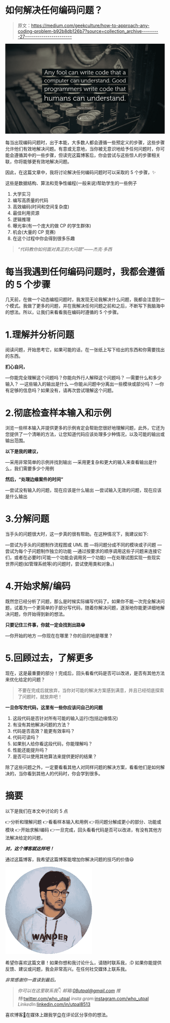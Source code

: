 # 如何解决任何编码问题？

> 原文：<https://medium.com/geekculture/how-to-approach-any-coding-problem-b92b8db126b7?source=collection_archive---------27----------------------->

![](img/52c493e5512fe446dd817099b47394a5.png)

每当出现编码问题时，出于本能，大多数人都会遵循一些预定义的步骤，这些步骤允许他们有效地解决问题。有意或无意地，当你被无意识地给予任何问题时，你可能会遵循其中的一些步骤，但读完这篇博客后，你会尝试与这些惊人的步骤相关联，你将能够更有效地解决问题。

因此，在这篇文章中，我将讨论解决任何编码问题时可以采取的 5 个步骤，✨

这些是数据结构、算法和竞争性编程(一般来说)帮助学生的一些例子

1.  大学实习
2.  编写高质量的代码
3.  高效编码(时间和空间复杂度)
4.  最佳利用资源
5.  逻辑推理
6.  曝光率(有一个庞大的做 CP 的学生群体)
7.  机会(大量的 CP 竞赛)
8.  在这个过程中你会得到很多乐趣

> *“代码教你如何面对真正的大问题”——杰克·多西*

# 每当我遇到任何编码问题时，我都会遵循的 5 个步骤

几天前，在做一个动态编程问题时，我发现无论我解决什么问题，我都会注意到一个模式。我做了更多的问题，并在我解决任何问题之前和之后，不断写下我脑海中的想法。所以，让我们来看看我在编码时遵循的 5 个步骤。

# 1.理解并分析问题

阅读问题，开始思考它，如果可能的话，在一张纸上写下给出的东西和你需要找出的东西。

**扪心自问，**

—你能完全理解这个问题吗？你能向外行人解释这个问题吗？
—需要什么和多少输入？
—这些输入的输出是什么
—你能从问题中分离出一些模块或部分吗？
—你有足够的信息吗？如果没有，请再次尝试理解这个问题。

# 2.彻底检查样本输入和示例

浏览一些样本输入并提供更多的示例肯定会帮助您很好地理解问题，此外，它还为您提供了一个清晰的方法，让您知道代码应该处理多少种情况，以及可能的输出或输出范围。

**以下是我的建议，**

—采用非常简单的示例并找到输出
—采用更复杂和更大的输入来查看输出是什么，我们需要多少个用例

**然后，“处理边缘案件的时间”**

—尝试没有输入的问题，现在应该是什么输出
—尝试输入无效的问题，现在应该是什么输出

# 3.分解问题

当手头的问题很大时，这一步真的很有帮助。在这种情况下，我建议如下:

—尝试为手头的问题制作流程图或 UML 图
—将问题分成不同的模块或子问题
—尝试为每个子问题制作独立的功能
—通过按要求的顺序调用这些子问题来连接它们，或者在必要时(可能一个功能会调用另一个功能)
—在处理试图实现一些现实世界问题(如管理系统等)的问题时，尝试使用类和对象。)

# 4.开始求解/编码

既然您已经分析了问题，那么是时候实际编写代码了。如果你不能一次完全解决问题，试着为一个更简单的子部分写代码，随着你解决问题，逐渐地你能更详细地解决问题，你开始得到新的想法。

**只要记住三件事，你就一定会找到出路😁**

—你开始的地方
—你现在在哪里？你的目的地是哪里？

# 5.回顾过去，了解更多

现在，这是最重要的部分！完成后，回头看看代码是否可以改进，是否有其他方法来优化给定的问题？

> 不要在完成后就放弃，当你对可能的解决方案感到满意，并且已经彻底探索了问题时，就放弃吧！

**一旦你写完代码，这里有一些你应该问自己的问题**

1.  这段代码是否针对所有可能的输入运行(包括边缘情况)
2.  有没有其他解决问题的方法？
3.  代码是否高效？能更有效率吗？
4.  代码可读吗？
5.  如果别人给你看这段代码，你能理解吗？
6.  性能还能提升吗？
7.  是否可以使用其他算法来提供更好的结果？

除了这些问题之外，一定要看看其他人对同样问题的解决方案，看看他们是如何解决的，当你看到其他人的代码时，你会学到很多。

# 摘要

以下是我们在本文中讨论的 5 点

👉分析和理解问题
👉看看样本输入和用例
👉将问题分解成更小的部分、功能或模块
👉开始求解/编码
👉一旦完成，回头看看代码是否可以改进，有没有其他方法解决给定的问题，

***对，这个博客就这样吧！***

通过这篇博客，我希望这篇博客能增加你解决问题的技巧的价值😃

![](img/60b028941d5762948c2484b9350657c5.png)

希望你喜欢这篇文章！如果你想和我讨论什么，请随时联系我，:D
如果你能提供反馈、建议或问题，我会非常高兴。在任何社交媒体上联系我。

*非常感谢你一直读到最后。*

> *你可以在这里联系我*👇 *邮箱:08utpal@gmail.com
> 推特:*[twitter.com/who_utpal](https://twitter.com/who_utpal) *insta gram:*[instagram.com/who_utpal](https://www.instagram.com/who_utpal/) *LinkedIn:*[linkedin.com/in/utpal8513](https://www.linkedin.com/in/utpal8513/)

喜欢博客[👏](https://emojipedia.org/clapping-hands/)在媒体上跟我学[😊](https://emojipedia.org/smiling-face-with-smiling-eyes/)在评论区分享你的想法。